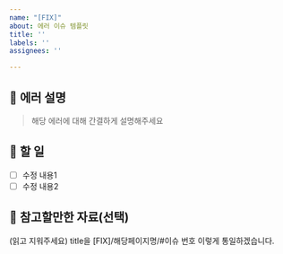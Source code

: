 ```yaml
---
name: "[FIX]"
about: 에러 이슈 템플릿
title: ''
labels: ''
assignees: ''

---
```


## 📄 에러 설명

> 해당 에러에 대해 간결하게 설명해주세요

## 🏁 할 일 

- [ ] 수정 내용1
- [ ] 수정 내용2

## 🫡 참고할만한 자료(선택)

(읽고 지워주세요)
title을 [FIX]/해당페이지명/#이슈 번호
이렇게 통일하겠습니다.
